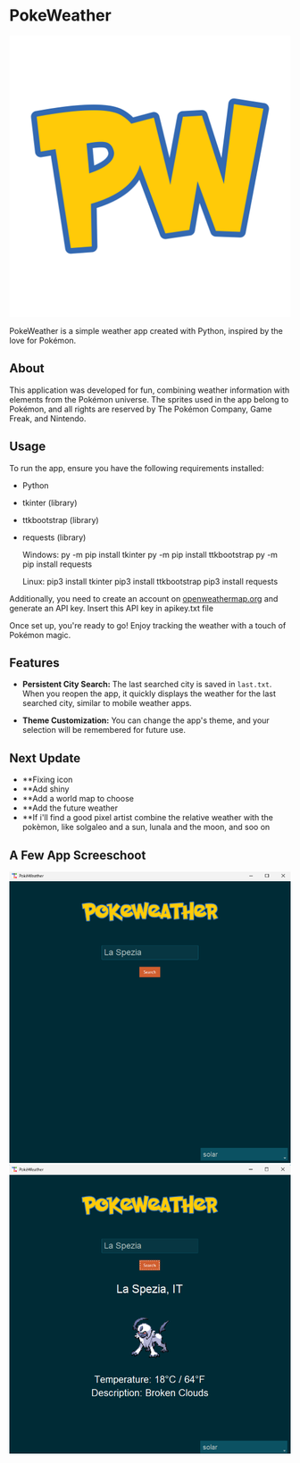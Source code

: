 # PokeWeather

![PokeWeather Logo](https://github.com/Luke133yt/pokeweather/blob/main/logo%20pokeweather.png)

PokeWeather is a simple weather app created with Python, inspired by the love for Pokémon.

## About

This application was developed for fun, combining weather information with elements from the Pokémon universe.
The sprites used in the app belong to Pokémon, and all rights are reserved by The Pokémon Company, Game Freak, and Nintendo.

## Usage

To run the app, ensure you have the following requirements installed:
- Python
- tkinter (library)
- ttkbootstrap (library)
- requests (library)

  Windows:
  py -m pip install tkinter
  py -m pip install ttkbootstrap
  py -m pip install requests

  Linux:
  pip3 install tkinter
  pip3 install ttkbootstrap
  pip3 install requests

Additionally, you need to create an account on [openweathermap.org](https://openweathermap.org/) and generate an API key.
Insert this API key in apikey.txt file

Once set up, you're ready to go! Enjoy tracking the weather with a touch of Pokémon magic.

## Features

- **Persistent City Search:** The last searched city is saved in `last.txt`. When you reopen the app, it quickly displays the weather for the last searched city, similar to mobile weather apps.
  
- **Theme Customization:** You can change the app's theme, and your selection will be remembered for future use.


## Next Update

- **Fixing icon
- **Add shiny
- **Add a world map to choose
- **Add the future weather
- **If i'll find a good pixel artist combine the relative weather with the pokèmon, like solgaleo and a sun, lunala and the moon, and soo on


## A Few App Screeschoot

![Screenshoot 1](https://github.com/Luke133yt/pokeweather/blob/main/screenshoot/screenshoot_1.png)
![Screenshoot 2](https://github.com/Luke133yt/pokeweather/blob/main/screenshoot/screenshoot_2.png)
